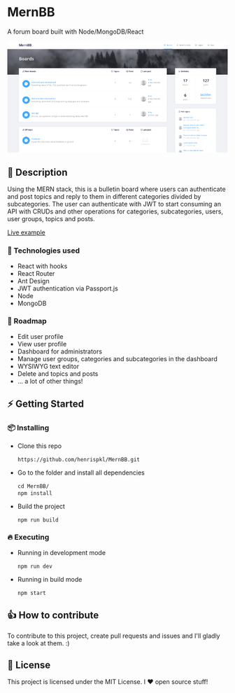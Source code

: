 # MernBB

A forum board built with Node/MongoDB/React

![alt text](./splash.jpg)

## :pencil: Description 

Using the MERN stack, this is a bulletin board where users can authenticate and post topics and reply to them in different categories divided by subcategories. The user can authenticate with JWT to start consuming an API with CRUDs and other operations for categories, subcategories, users, user groups, topics and posts.

[Live example](https://medicare-app.herokuapp.com/)

### :pushpin: Technologies used

* React with hooks
* React Router
* Ant Design
* JWT authentication via Passport.js
* Node
* MongoDB

### :rocket: Roadmap

* Edit user profile
* View user profile
* Dashboard for administrators
* Manage user groups, categories and subcategories in the dashboard
* WYSIWYG text editor
* Delete and topics and posts
* ... a lot of other things!

## :zap: Getting Started

### :package: Installing

* Clone this repo

      https://github.com/henrispkl/MernBB.git

* Go to the folder and install all dependencies

      cd MernBB/
      npm install

* Build the project

      npm run build

### :fire: Executing

* Running in development mode

      npm run dev

* Running in build mode

      npm start

## :+1: How to contribute

To contribute to this project, create pull requests and issues and I'll gladly take a look at them. :)

## :page_facing_up: License

This project is licensed under the MIT License. I :heart: open source stuff!
